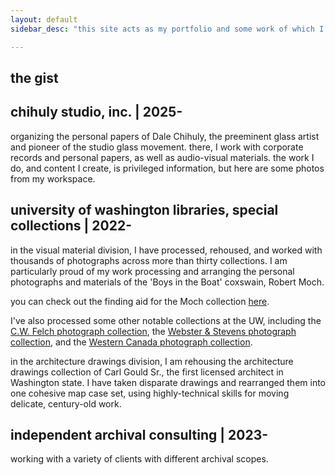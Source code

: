 ```yaml
---
layout: default
sidebar_desc: "this site acts as my portfolio and some work of which I'm most proud. check out [my github](https://github.com/zerevbrol) for related personal projects that might not have made it here to the big leagues."

---
```


## the gist


## chihuly studio, inc. | 2025-
organizing the personal papers of Dale Chihuly, the preeminent glass artist and pioneer of the studio glass movement. there, I work with corporate records and personal papers, as well as audio-visual materials. the work I do, and content I create, is privileged information, but here are some photos from my workspace.

## university of washington libraries, special collections | 2022-
in the visual material division, I have processed, rehoused, and worked with thousands of photographs across more than thirty collections. I am particularly proud of my work processing and arranging the personal photographs and materials of the 'Boys in the Boat' coxswain, Robert Moch.

you can check out the finding aid for the Moch collection [here](https://archiveswest.orbiscascade.org/ark:80444/xv791503?q=moch).

I've also processed some other notable collections at the UW, including the [C.W. Felch photograph collection](https://archiveswest.orbiscascade.org/ark:80444/xv325025), the [Webster & Stevens photograph collection](https://archiveswest.orbiscascade.org/ark:80444/xv505991), and the [Western Canada photograph collection](https://archiveswest.orbiscascade.org/ark:80444/xv92150).

in the architecture drawings division, I am rehousing the architecture drawings collection of Carl Gould Sr., the first licensed architect in Washington state. I have taken disparate drawings and rearranged them into one cohesive map case set, using highly-technical skills for moving delicate, century-old work.

## independent archival consulting | 2023-
working with a variety of clients with different archival scopes.

